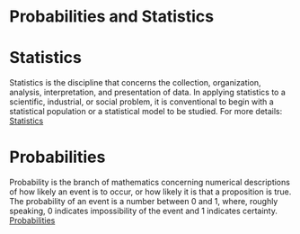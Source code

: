 # Probabilities and Statistics

# Statistics
Statistics is the discipline that concerns the collection, organization, analysis, interpretation, and presentation of data. In applying statistics to a scientific, industrial, or social problem, it is conventional to begin with a statistical population or a statistical model to be studied.
For more details: [Statistics](https://github.com/rjnp2/Data-Science/blob/main/tutorial/3.%20Mathematics/3.%20Probabilities%20and%20Statistics/Statistics.md)

# Probabilities
Probability is the branch of mathematics concerning numerical descriptions of how likely an event is to occur, or how likely it is that a proposition is true. The probability of an event is a number between 0 and 1, where, roughly speaking, 0 indicates impossibility of the event and 1 indicates certainty.
[Probabilities](https://github.com/rjnp2/Data-Science/blob/main/tutorial/3.%20Mathematics/3.%20Probabilities%20and%20Statistics/Probabilities.md)
